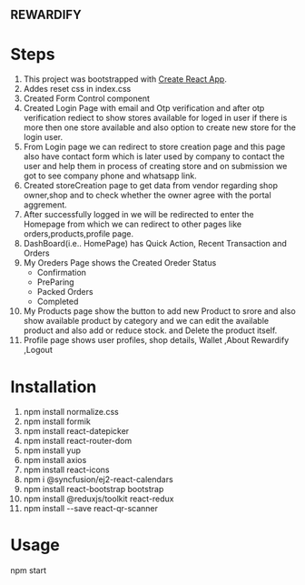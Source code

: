 
## REWARDIFY

# Steps

1. This project was bootstrapped with [Create React App](https://github.com/facebook/create-react-app).
2. Addes reset css in index.css
3. Created Form Control component
4. Created Login Page with email and Otp verification and after otp verification rediect to show stores available for loged in user if there is more then one store available and also option to create new store for the login user.
5. From Login page  we can redirect to store creation page and this page also have contact form which is later used by company to contact the user and help them in process of creating store and on submission we got to see company phone and whatsapp link.
6. Created storeCreation page to get data from vendor regarding shop owner,shop and to check whether the owner agree with the portal aggrement.
7. After successfully logged in  we will be redirected to enter the Homepage from which we can redirect to other pages like orders,products,profile page.
8. DashBoard(i.e.. HomePage) has Quick Action, Recent Transaction and Orders
9. My Oreders Page shows the Created Oreder Status
     * Confirmation
     * PreParing
     * Packed Orders
     * Completed
10. My Products page show the button to add new Product to srore and also show available product by category and we can edit the available product and also add or reduce stock. and Delete the product itself.
11. Profile page shows user profiles, shop details, Wallet  ,About Rewardify ,Logout


# Installation

1. npm install normalize.css
2. npm install formik
3. npm install react-datepicker
4. npm install react-router-dom
5. npm install yup
6. npm install axios
7. npm install react-icons
8. npm i @syncfusion/ej2-react-calendars
9. npm install react-bootstrap bootstrap
10. npm install @reduxjs/toolkit react-redux
11. npm install --save react-qr-scanner



# Usage

npm start
